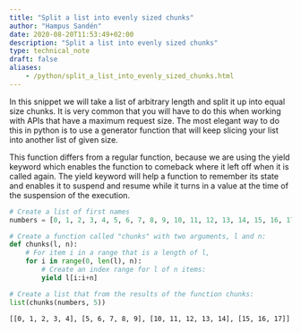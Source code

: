 ```yaml
---
title: "Split a list into evenly sized chunks"
author: "Hampus Sandén"
date: 2020-08-20T11:53:49+02:00
description: "Split a list into evenly sized chunks"
type: technical_note
draft: false
aliases:
    - /python/split_a_list_into_evenly_sized_chunks.html
---
```

In this snippet we will take a list of arbitrary length and split it up into equal size chunks. It is very common that you will have to do this when working with APIs that have a maximum request size. The most elegant way to do this in python is to use a generator function that will keep slicing your list into another list of given size.

This function differs from a regular function, because we are using the yield keyword which enables the function to comeback where it left off when it is called again. The yield keyword will help a function to remember its state and enables it to suspend and resume while it turns in a value at the time of the suspension of the execution.


```python
# Create a list of first names
numbers = [0, 1, 2, 3, 4, 5, 6, 7, 8, 9, 10, 11, 12, 13, 14, 15, 16, 17]
```


```python
# Create a function called "chunks" with two arguments, l and n:
def chunks(l, n):
    # For item i in a range that is a length of l,
    for i in range(0, len(l), n):
        # Create an index range for l of n items:
        yield l[i:i+n]
```


```python
# Create a list that from the results of the function chunks:
list(chunks(numbers, 5))
```




    [[0, 1, 2, 3, 4], [5, 6, 7, 8, 9], [10, 11, 12, 13, 14], [15, 16, 17]]



